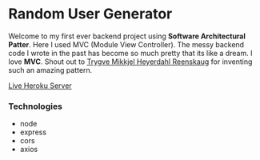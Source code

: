 # Random User Generator

Welcome to my first ever backend project using <b>Software Architectural Patter</b>. Here I used MVC (Module View Controller). The messy backend code I wrote in the past has become so much pretty that its like a dream. I love <b>MVC</b>. Shout out to [Trygve Mikkjel Heyerdahl Reenskaug](<https://en.wikipedia.org/wiki/Trygve_Reenskaug#:~:text=Trygve%20Mikkjel%20Heyerdahl%20Reenskaug%20(born,Xerox%20Palo%20Alto%20Research%20Center)>) for inventing such an amazing pattern.

[Live Heroku Server]()

### Technologies

- node
- express
- cors
- axios
